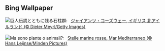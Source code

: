 ## Bing Wallpaper
![](https://www.bing.com/th?id=OHR.NIrelandGiants_JA-JP8922584864_UHD.jpg&w=1000)巨人伝説とともに残る石柱群:&nbsp;&ensp;[ジャイアンツ・コーズウェー, イギリス 北アイルランド (© Dieter Meyrl/Getty Images)](https://www.bing.com/th?id=OHR.NIrelandGiants_JA-JP8922584864_UHD.jpg)
<br><br/>
![](https://www.bing.com/th?id=OHR.RedSeaStars_IT-IT1751132764_UHD.jpg&w=1000)Ma sono piante o animali?:&nbsp;&ensp;[Stelle marine rosse, Mar Mediterraneo (© Hans Leijnse/Minden Pictures)](https://www.bing.com/th?id=OHR.RedSeaStars_IT-IT1751132764_UHD.jpg)
<br><br/>
